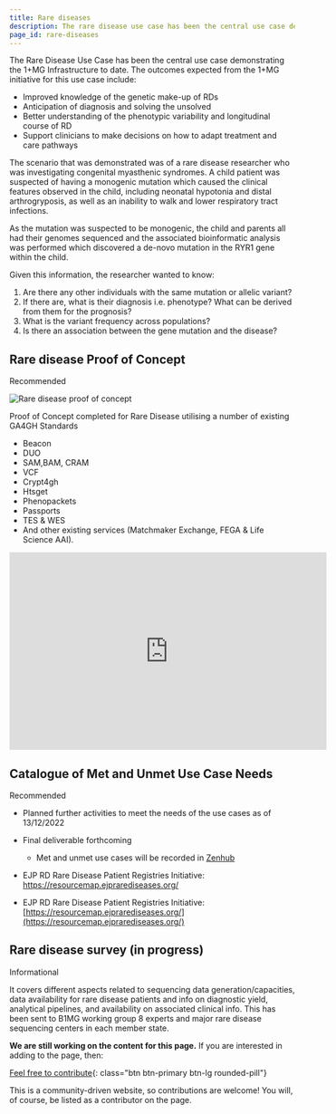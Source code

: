 ```yaml
---
title: Rare diseases
description: The rare disease use case has been the central use case demonstrating the 1+MG Infrastructure to date.
page_id: rare-diseases
---
```


The Rare Disease Use Case has been the central use case demonstrating the 1+MG Infrastructure to date. The outcomes expected from the 1+MG initiative for this use case include:

* Improved knowledge of the genetic make-up of RDs
* Anticipation of diagnosis and solving the unsolved
* Better understanding of the phenotypic variability and longitudinal course of RD
* Support clinicians to make decisions on how to adapt treatment and care pathways

The scenario that was demonstrated was of a rare disease researcher who was investigating congenital myasthenic syndromes. A child patient was suspected of having a monogenic mutation which caused the clinical features observed in the child, including neonatal hypotonia and distal arthrogryposis, as well as an inability to walk and lower respiratory tract infections. 

As the mutation was suspected to be monogenic, the child and parents all had their genomes sequenced and the associated bioinformatic analysis was performed which discovered a de-novo mutation in the RYR1 gene within the child. 

Given this information, the researcher wanted to know:

1. Are there any other individuals with the same mutation or allelic variant?
1. If there are, what is their diagnosis i.e. phenotype? What can be derived from them for the prognosis?
1. What is the variant frequency across populations?
1. Is there an association between the gene mutation and the disease?

## Rare disease Proof of Concept 
<span class="badge badge-dark">Recommended<i class="fa-solid fa-thumbs-up"></i></span>

<img src="{{ 'assets/img/rare-disease-proof-of-concept.png' | relative_url }}" class="m-2" style="max-width: 100%; max-height: 100%; vertical-align: middle" alt="Rare disease proof of concept" />

Proof of Concept completed  for Rare Disease utilising a number of existing GA4GH Standards 
* Beacon
* DUO
* SAM,BAM, CRAM
* VCF
* Crypt4gh
* Htsget
* Phenopackets
* Passports
* TES & WES
* And other existing services (Matchmaker Exchange, FEGA & Life Science AAI).

<div class="videoWrapper">
    <iframe width="560" height="349" src="https://www.youtube.com/embed/6MtIJA4xXdU" frameborder="0" allowfullscreen></iframe>
</div>

## Catalogue of Met and Unmet Use Case Needs 
<span class="badge badge-dark">Recommended<i class="fa-solid fa-thumbs-up"></i></span>

* Planned further activities to meet the needs of the use cases as of 13/12/2022

* Final deliverable forthcoming

    * Met and unmet use cases will be recorded in [Zenhub](https://app.zenhub.com/workspaces/gdi-user-portal-649bf718bcef694f631ea9a9/epics?state=OPEN&state=TODO&state=IN_PROGRESS)

* EJP RD Rare Disease Patient Registries Initiative: https://resourcemap.ejprarediseases.org/ 

* EJP RD Rare Disease Patient Registries Initiative:<br>
[https://resourcemap.ejprarediseases.org/](https://resourcemap.ejprarediseases.org/)

## Rare disease survey (in progress) 
<span class="badge badge-primary">Informational<i class="fa-sharp fa-solid fa-circle-info"></i></span>

It covers different aspects related to sequencing data generation/capacities, data availability for rare disease patients and info on diagnostic yield, analytical pipelines, and availability on associated clinical info.  This has been sent to B1MG working group 8 experts and major rare disease sequencing centers in each member state.




**We are still working on the content for this page.** If you are interested in adding to the page, then:

[Feel free to contribute](how_to_contribute){: class="btn btn-primary btn-lg rounded-pill"}

This is a community-driven website, so contributions are welcome! You will, of course, be listed as a contributor on the page.
